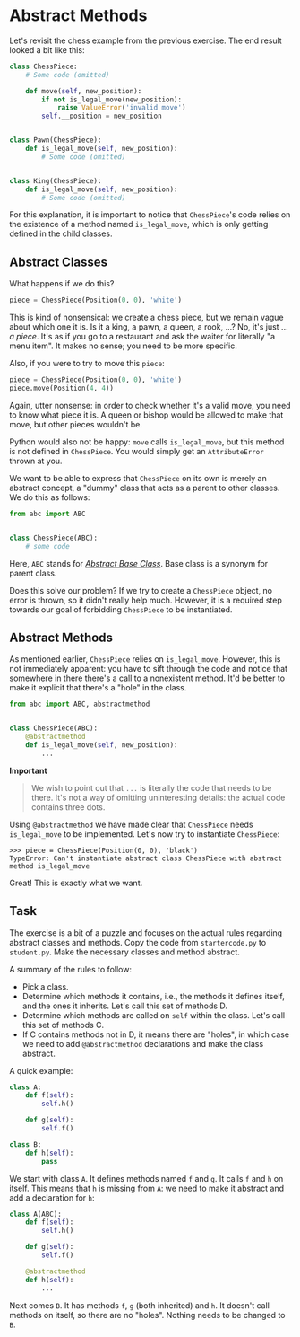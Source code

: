 # Abstract Methods

Let's revisit the chess example from the previous exercise.
The end result looked a bit like this:

```python
class ChessPiece:
    # Some code (omitted)

    def move(self, new_position):
        if not is_legal_move(new_position):
            raise ValueError('invalid move')
        self.__position = new_position


class Pawn(ChessPiece):
    def is_legal_move(self, new_position):
        # Some code (omitted)


class King(ChessPiece):
    def is_legal_move(self, new_position):
        # Some code (omitted)
```

For this explanation, it is important to notice that `ChessPiece`'s code relies on the existence of a method named `is_legal_move`, which is only getting defined in the child classes.

## Abstract Classes

What happens if we do this?

```python
piece = ChessPiece(Position(0, 0), 'white')
```

This is kind of nonsensical: we create a chess piece, but we remain vague about which one it is.
Is it a king, a pawn, a queen, a rook, ...?
No, it's just ... _a piece_.
It's as if you go to a restaurant and ask the waiter for literally "a menu item".
It makes no sense; you need to be more specific.

Also, if you were to try to move this `piece`:

```python
piece = ChessPiece(Position(0, 0), 'white')
piece.move(Position(4, 4))
```

Again, utter nonsense: in order to check whether it's a valid move, you need to know what piece it is.
A queen or bishop would be allowed to make that move, but other pieces wouldn't be.

Python would also not be happy: `move` calls `is_legal_move`, but this method is not defined in `ChessPiece`.
You would simply get an `AttributeError` thrown at you.

We want to be able to express that `ChessPiece` on its own is merely an abstract concept, a "dummy" class that acts as a parent to other classes.
We do this as follows:

```python
from abc import ABC


class ChessPiece(ABC):
    # some code
```

Here, `ABC` stands for [_Abstract Base Class_](https://docs.python.org/3/library/abc.html).
Base class is a synonym for parent class.

Does this solve our problem?
If we try to create a `ChessPiece` object, no error is thrown, so it didn't really help much.
However, it is a required step towards our goal of forbidding `ChessPiece` to be instantiated.

## Abstract Methods

As mentioned earlier, `ChessPiece` relies on `is_legal_move`.
However, this is not immediately apparent: you have to sift through the code and notice that somewhere in there there's a call to a nonexistent method.
It'd be better to make it explicit that there's a "hole" in the class.

```python
from abc import ABC, abstractmethod


class ChessPiece(ABC):
    @abstractmethod
    def is_legal_move(self, new_position):
        ...
```

**Important**
> We wish to point out that `...` is literally the code that needs to be there.
It's not a way of omitting uninteresting details: the actual code contains three dots.

Using `@abstractmethod` we have made clear that `ChessPiece` needs `is_legal_move` to be implemented.
Let's now try to instantiate `ChessPiece`:

```text
>>> piece = ChessPiece(Position(0, 0), 'black')
TypeError: Can't instantiate abstract class ChessPiece with abstract method is_legal_move
```

Great!
This is exactly what we want.

## Task

The exercise is a bit of a puzzle and focuses on the actual rules regarding abstract classes and methods.
Copy the code from `startercode.py` to `student.py`.
Make the necessary classes and method abstract.

A summary of the rules to follow:

* Pick a class.
* Determine which methods it contains, i.e., the methods it defines itself, and the ones it inherits.
  Let's call this set of methods D.
* Determine which methods are called on `self` within the class.
  Let's call this set of methods C.
* If C contains methods not in D, it means there are "holes", in which case we need to add `@abstractmethod` declarations and make the class abstract.

A quick example:

```python
class A:
    def f(self):
        self.h()

    def g(self):
        self.f()

class B:
    def h(self):
        pass
```

We start with class `A`.
It defines methods named `f` and `g`.
It calls `f` and `h` on itself.
This means that `h` is missing from `A`: we need to make it abstract and add a declaration for `h`:

```python
class A(ABC):
    def f(self):
        self.h()

    def g(self):
        self.f()

    @abstractmethod
    def h(self):
        ...
```

Next comes `B`.
It has methods `f`, `g` (both inherited) and `h`.
It doesn't call methods on itself, so there are no "holes".
Nothing needs to be changed to `B`.